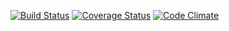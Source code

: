 [![Build Status](https://img.shields.io/travis/minond/me.svg)](https://travis-ci.org/minond/me)
[![Coverage Status](https://img.shields.io/coveralls/minond/me.svg)](https://coveralls.io/r/minond/me)
[![Code Climate](https://img.shields.io/codeclimate/github/minond/me.svg)](https://codeclimate.com/github/minond/me)

